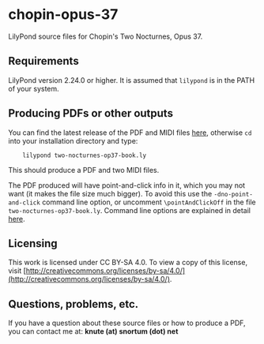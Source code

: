 # chopin-opus-37
LilyPond source files for Chopin's Two Nocturnes, Opus 37.

## Requirements
LilyPond version 2.24.0 or higher.  It is assumed that `lilypond` is in the PATH of your system.

## Producing PDFs or other outputs
You can find the latest release of the PDF and MIDI files [here](https://github.com/ksnortum/chopin-opus-37/releases/latest), otherwise `cd` into your installation directory and type:

        lilypond two-nocturnes-op37-book.ly

This should produce a PDF and two MIDI files.

The PDF produced will have point-and-click info in it, which you may not want (it makes the file size much bigger).  To avoid this use the `-dno-point-and-click` command line option, or uncomment `\pointAndClickOff` in the file `two-nocturnes-op37-book.ly`.  Command line options are explained in detail [here](https://lilypond.org/doc/v2.24/Documentation/usage/command_002dline-usage).

## Licensing
This work is licensed under CC BY-SA 4.0. To view a copy of this license, visit [http://creativecommons.org/licenses/by-sa/4.0/](http://creativecommons.org/licenses/by-sa/4.0/).

## Questions, problems, etc.
If you have a question about these source files or how to produce a PDF, you can contact me at: **knute (at) snortum (dot) net**

